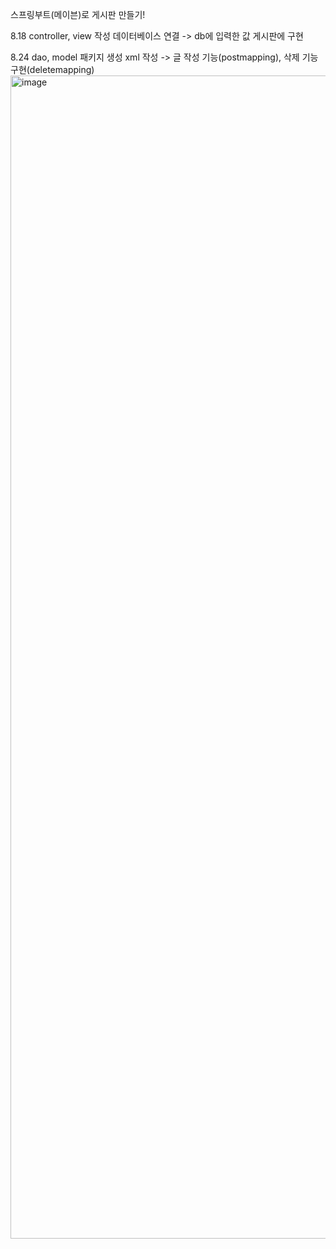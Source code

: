 스프링부트(메이븐)로 게시판 만들기!

8.18
controller, view 작성
데이터베이스 연결 -> db에 입력한 값 게시판에 구현








8.24
dao, model 패키지 생성
xml 작성 -> 글 작성 기능(postmapping), 삭제 기능 구현(deletemapping)
<img width="1861" alt="image" src="https://github.com/choeseonmin/maven-spring/assets/129834569/e2f0d5d6-91c3-4a47-ac08-5c9d5bab05c3">
